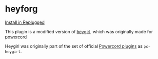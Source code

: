 # heyforg

[Install in Replugged](https://replugged.dev/install?url=spinfal/heyforg)

This plugin is a modified version of [heygirl](https://github.com/replugged-org/heygirl), which was originally made for [powercord](https://github.com/powercord-org)

Heygirl was originally part of the set of official [Powercord plugins](https://github.com/powercord-org/powercord/tree/v2/src/Powercord/plugins) as `pc-heygirl`.

